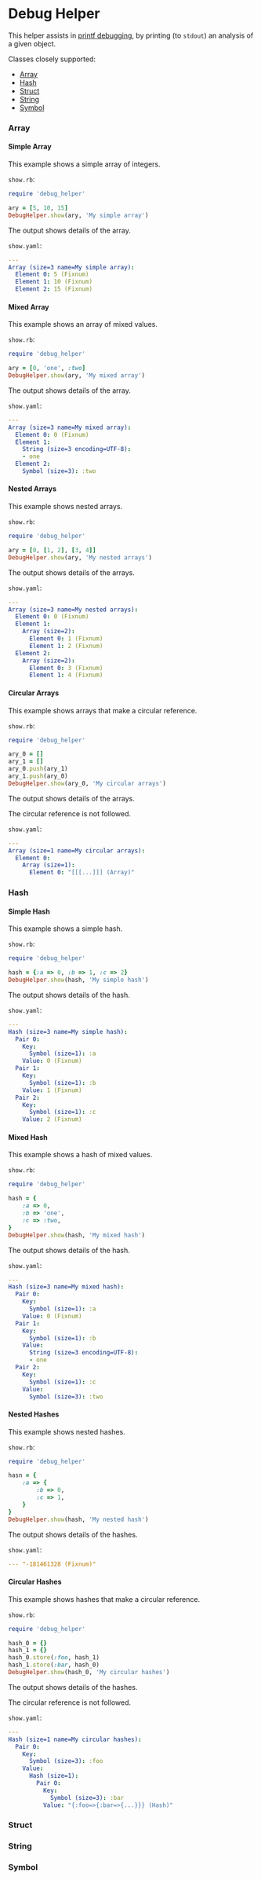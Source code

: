 # Debug Helper

This helper assists in [printf debugging](https://en.wikipedia.org/wiki/Debugging#Techniques), by printing (to ```stdout```) an analysis of a given object.

Classes closely supported:

- [Array](#array)
- [Hash](#hash)
- [Struct](#struct)
- [String](#string)
- [Symbol](#symbol)

### Array

#### Simple Array

This example shows a simple array of integers.

```show.rb```:
```ruby
require 'debug_helper'

ary = [5, 10, 15]
DebugHelper.show(ary, 'My simple array')
```

The output shows details of the array.

```show.yaml```:
```yaml
---
Array (size=3 name=My simple array):
  Element 0: 5 (Fixnum)
  Element 1: 10 (Fixnum)
  Element 2: 15 (Fixnum)
```

#### Mixed Array

This example shows an array of mixed values.

```show.rb```:
```ruby
require 'debug_helper'

ary = [0, 'one', :two]
DebugHelper.show(ary, 'My mixed array')
```

The output shows details of the array.

```show.yaml```:
```yaml
---
Array (size=3 name=My mixed array):
  Element 0: 0 (Fixnum)
  Element 1:
    String (size=3 encoding=UTF-8):
    - one
  Element 2:
    Symbol (size=3): :two
```

#### Nested Arrays

This example shows nested arrays.

```show.rb```:
```ruby
require 'debug_helper'

ary = [0, [1, 2], [3, 4]]
DebugHelper.show(ary, 'My nested arrays')
```

The output shows details of the arrays.

```show.yaml```:
```yaml
---
Array (size=3 name=My nested arrays):
  Element 0: 0 (Fixnum)
  Element 1:
    Array (size=2):
      Element 0: 1 (Fixnum)
      Element 1: 2 (Fixnum)
  Element 2:
    Array (size=2):
      Element 0: 3 (Fixnum)
      Element 1: 4 (Fixnum)
```

#### Circular Arrays

This example shows arrays that make a circular reference.

```show.rb```:
```ruby
require 'debug_helper'

ary_0 = []
ary_1 = []
ary_0.push(ary_1)
ary_1.push(ary_0)
DebugHelper.show(ary_0, 'My circular arrays')
```

The output shows details of the arrays.

The circular reference is not followed.

```show.yaml```:
```yaml
---
Array (size=1 name=My circular arrays):
  Element 0:
    Array (size=1):
      Element 0: "[[[...]]] (Array)"
```
### Hash

#### Simple Hash

This example shows a simple hash.

```show.rb```:
```ruby
require 'debug_helper'

hash = {:a => 0, :b => 1, :c => 2}
DebugHelper.show(hash, 'My simple hash')
```

The output shows details of the hash.

```show.yaml```:
```yaml
---
Hash (size=3 name=My simple hash):
  Pair 0:
    Key:
      Symbol (size=1): :a
    Value: 0 (Fixnum)
  Pair 1:
    Key:
      Symbol (size=1): :b
    Value: 1 (Fixnum)
  Pair 2:
    Key:
      Symbol (size=1): :c
    Value: 2 (Fixnum)
```

#### Mixed Hash

This example shows a hash of mixed values.

```show.rb```:
```ruby
require 'debug_helper'

hash = {
    :a => 0,
    :b => 'one',
    :c => :two,
}
DebugHelper.show(hash, 'My mixed hash')
```

The output shows details of the hash.

```show.yaml```:
```yaml
---
Hash (size=3 name=My mixed hash):
  Pair 0:
    Key:
      Symbol (size=1): :a
    Value: 0 (Fixnum)
  Pair 1:
    Key:
      Symbol (size=1): :b
    Value:
      String (size=3 encoding=UTF-8):
      - one
  Pair 2:
    Key:
      Symbol (size=1): :c
    Value:
      Symbol (size=3): :two
```

#### Nested Hashes

This example shows nested hashes.

```show.rb```:
```ruby
require 'debug_helper'

hasn = {
    :a => {
        :b => 0,
        :c => 1,
    }
}
DebugHelper.show(hash, 'My nested hash')
```

The output shows details of the hashes.

```show.yaml```:
```yaml
--- "-181461328 (Fixnum)"
```

#### Circular Hashes

This example shows hashes that make a circular reference.

```show.rb```:
```ruby
require 'debug_helper'

hash_0 = {}
hash_1 = {}
hash_0.store(:foo, hash_1)
hash_1.store(:bar, hash_0)
DebugHelper.show(hash_0, 'My circular hashes')
```

The output shows details of the hashes.

The circular reference is not followed.

```show.yaml```:
```yaml
---
Hash (size=1 name=My circular hashes):
  Pair 0:
    Key:
      Symbol (size=3): :foo
    Value:
      Hash (size=1):
        Pair 0:
          Key:
            Symbol (size=3): :bar
          Value: "{:foo=>{:bar=>{...}}} (Hash)"
```
### Struct
### String
### Symbol
